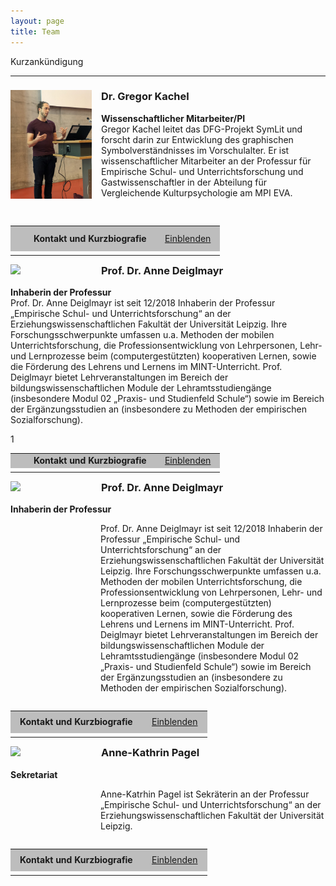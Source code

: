 ```yaml
---
layout: page
title: Team
---
```


<p>Kurzankündigung</p>

***

<!--Kachel-->

<h3><img style="float: left; margin: 0px 15px 15px 0px;" src="assets/images/Kachel.jpg" width="130" hight="195"/>Dr. Gregor Kachel</h3>
<p><b>Wissenschaftlicher Mitarbeiter/PI</b><br>
Gregor Kachel leitet das DFG-Projekt SymLit und forscht darin zur Entwicklung des graphischen Symbolverständnisses im Vorschulalter. Er ist wissenschaftlicher Mitarbeiter an der Professur für Empirische Schul- und Unterrichtsforschung und Gastwissenschaftler in der Abteilung für Vergleichende Kulturpsychologie am MPI EVA.<br style="clear: both;"/>

<script type="text/javascript">
//<![CDATA[
function swap(openlink,closelink, linkid, dataid)
{
if( document.getElementById(dataid).style.display == 'none')
{
document.getElementById(dataid).style.display='inline';
document.getElementById(linkid).firstChild.nodeValue=closelink;
} else
{
document.getElementById(dataid).style.display='none';
document.getElementById(linkid).firstChild.nodeValue=openlink;
}
}
//]]>
</script>
<table class="tab24" align="left" border="0" cellpadding="0" cellspacing="0" width="100%">
<tr bgcolor="#BDBDBD">
<td width="0%" height="35" style="padding-left:15px; padding-right:15px;"></td>
<td width="0%" align="left"><b>Kontakt und Kurzbiografie</b></td>
<td align="right" width="33%" style="padding-left:15px; padding-right:15px;">
<a href="#swap" onclick="javascript:swap('Einblenden','Ausblenden', 'swaplink', 'hideme')" id="swaplink" onfocus="this.blur()" name="swaplink">Einblenden</a>
</td>
</tr> 
<tr style=" text-align: justify; font-size: 16px; font-weight: normal; background-color: 245,245,245;">
<td colspan="3" style="padding-left:15px; padding-right:15px;">
<div id="hideme" style="display:none">
<br /> 
<div align="left">
<p><b>Kontakt</b></p>
</div> 
Telefon:    +49 (0) 341 97-31572<br>
E-Mail:     <a href="mailto:mandy.klatt@uni-leipz.de">mandy.klatt@uni-leipzig.de</a><br>
Raum:       010<br>
Sprechzeit: Mittwoch 11:00-12:00 Uhr 
</div>
</td>
</tr>
</table> 

<!--Deiglmay-->

<h3><img style="float: left; margin: 0px 15px 15px 0px;" src="assets/images/Deiglmayr.jpg" width="130" hight="195"/>Prof. Dr. Anne Deiglmayr</h3>
<p><b>Inhaberin der Professur</b><br>
Prof. Dr. Anne Deiglmayr ist seit 12/2018 Inhaberin der Professur „Empirische Schul- und Unterrichtsforschung“ an der Erziehungswissenschaftlichen Fakultät der Universität Leipzig. Ihre Forschungsschwerpunkte umfassen u.a. Methoden der mobilen Unterrichtsforschung, die Professionsentwicklung von Lehrpersonen, Lehr- und Lernprozesse beim (computergestützten) kooperativen Lernen, sowie die Förderung des Lehrens und Lernens im MINT-Unterricht. Prof. Deiglmayr bietet Lehrveranstaltungen im Bereich der bildungswissenschaftlichen Module der Lehramtsstudiengänge (insbesondere Modul 02 „Praxis- und Studienfeld Schule“) sowie im Bereich der Ergänzungsstudien an (insbesondere zu Methoden der empirischen Sozialforschung).<br style="clear: both;"/>

</script>
<table class="tab24" align="left" border="0" cellpadding="0" cellspacing="0" width="100%">
<tr bgcolor="#BDBDBD">
<td width="0%" height="" style="padding-left:15px; padding-right:15px;"></td>
<td width="0%" align="left"><b>Kontakt und Kurzbiografie</b></td>
<td align="right" width="33%" style="padding-left:15px; padding-right:15px;">
<a href="#swap" onclick="javascript:swap('Einblenden','Ausblenden', 'swaplink1', 'hideme1')" id="swaplink1" onfocus="this.blur()" name="swaplink1">Einblenden</a>
</td>
</tr> 1
<tr style=" text-align: justify; font-size: 16px; font-weight: normal; background-color: 245,245,245;">
<td colspan="3" style="padding-left:15px; padding-right:15px;">
<div id="hideme1" style="display:none">
<br /> 
<div align="left">

<p><b>Kontakt</b></p>

  <p>Telefon: +49 (0) 341 97-31571<br>
  E-Mail: <a href="mailto:anne.deiglmayr@uni-leipzig.de">anne.deiglmayr@uni-leipzig.de</a><br>
  Raum: 008<br>
  Sprechzeit: Mittwoch 11:00-12:00</p>

<p><b>Kurzbiografie</b><br>
      <div class="table-wrapper">
        <table>
          <tbody>
            <tr>
              <td>seit 2018</td>
              <td>seit 2018 Professorin für Empirische Schul- und Unterrichtsforschung an der Erziehungswissenschaftlichen Fakultät der Universität Leipzig</td>
            </tr>
            <tr>
              <td>2013-2018</td>
              <td>Oberassistentin am Lehrstuhl für Lehr- und Lernforschung, ETH Zürich</td>
            </tr>
            <tr>
              <td>2012-2013</td>
              <td>2012-2013  Postdoc am Lehrstuhl für Lehr- und Lernforschung, ETH Zürich: Marie-Heim-Vögtlin-Stipendium des Schweizer Nationalfonds</td>
            </tr>
            <tr>
              <td>2011-2012</td>
              <td>Dozentin mit Forschungsauftrag am Institut für Medien und Schule der Pädagogischen Hochschule Zentralschweiz</td>
            </tr>
            <tr>
              <td>2008-2010</td>
              <td>Wissenschaftliche Mitarbeiterin in der Abteilung Allgemeine Psychologie der Albert-Ludwigs-Universität Freiburg</td>
            </tr>
            <tr>
              <td>2009</td>
              <td>Promotion (Dr. phil.), Albert-Ludwigs-Universität Freiburg; ausgezeichnet mit dem Eugen-Fink-Nachwuchsförderpreis (2011)</td>
            </tr>
            <tr>
              <td>2005-2008</td>
              <td>Stipendiatin im Virtuellen Graduiertenkolleg „Wissenserwerb und Wissensaustausch mit neuen Medien” (DFG)</td>
            </tr>
            <tr>
              <td>2005</td>
              <td>Diplom (Dipl.-Psych.), Albert-Ludwigs-Universität Freiburg</td>
            </tr>
            <tr>
              <td>2002-2003</td>
              <td>Studium am Department of Psychology der University of Michigan, Ann Arbor</td>
            </tr>
            <tr>
              <td>1999-2005</td>
              <td>Studium der Psychologie, Albert-Ludwigs-Universität Freiburg</td>
            </tr>
          </tbody>
        </table>
      </div>
    </p> 
</div>
</td>
</tr>
</table> 

<!--Deiglmayr-->
<h3><img style="float: left; margin: 0px 15px 15px 0px;" src="assets/images/Deiglmayr.jpg" width="130" hight="195" />Prof. Dr. Anne Deiglmayr</h3>
<p><b>Inhaberin der Professur</b></p>
<p style="padding-left: 144px;">Prof. Dr. Anne Deiglmayr ist seit 12/2018 Inhaberin der Professur „Empirische Schul- und Unterrichtsforschung“ an der Erziehungswissenschaftlichen Fakultät der Universität Leipzig. Ihre Forschungsschwerpunkte umfassen u.a. Methoden der mobilen Unterrichtsforschung, die Professionsentwicklung von Lehrpersonen, Lehr- und Lernprozesse beim (computergestützten) kooperativen Lernen, sowie die Förderung des Lehrens und Lernens im MINT-Unterricht. Prof. Deiglmayr bietet Lehrveranstaltungen im Bereich der bildungswissenschaftlichen Module der Lehramtsstudiengänge (insbesondere Modul 02 „Praxis- und Studienfeld Schule“) sowie im Bereich der Ergänzungsstudien an (insbesondere zu Methoden der empirischen Sozialforschung).<br style="clear: both;" />

</script>
<table class="tab24" align="left" border="0" cellspacing="0" cellpadding="0" width="100%">
<tr bgcolor="#BDBDBD">
<td width="0%" height="30" style="padding-right: 15px; padding-left: 15px;"><b>Kontakt und Kurzbiografie</b></td>
<td align="right" width="33%" style="padding-left:15px; padding-right:15px;">
<a href="#swap" onclick="javascript:swap('Einblenden','Ausblenden', 'swaplink2', 'hideme2')" id="swaplink2" onfocus="this.blur()" name="swaplink2">Einblenden</a>
</td>
</tr>
<tr style="text-align: justify; font-size: 16px; font-weight: normal; background-color: 245,245,245;">
<td colspan="3" style="padding-right: 15px; padding-left: 15px;">
<div id="hideme2" style="display:none">
<br /> 
<div align="left">

  <p><strong>Telefon:</strong> +49 (0) 341 97-31571<br /> <strong>E-Mail:</strong> <a href="mailto:anne.deiglmayr@uni-leipzig.de">anne.deiglmayr@uni-leipzig.de</a><br /> <strong>Raum:</strong> 008<br /> <strong>Sprechzeit:</strong> Mittwoch 11:00-12:00 Uhr</p>

  <p><b>Kurzbiografie</b><br>
      <div class="table-wrapper">
        <table>
          <tbody>
            <tr>
              <td>seit 2018</td>
              <td>Professorin für Empirische Schul- und Unterrichtsforschung an der Erziehungswissenschaftlichen Fakultät der Universität Leipzig</td>
            </tr>
            <tr>
              <td>2013 - 2018</td>
              <td>Oberassistentin am Lehrstuhl für Lehr- und Lernforschung, ETH Zürich</td>
            </tr>
            <tr>
              <td>2012 - 2013</td>
              <td>Postdoc am Lehrstuhl für Lehr- und Lernforschung, ETH Zürich: Marie-Heim-Vögtlin-Stipendium des Schweizer Nationalfonds</td>
            </tr>
            <tr>
              <td>2011 - 2012</td>
              <td>Dozentin mit Forschungsauftrag am Institut für Medien und Schule der Pädagogischen Hochschule Zentralschweiz</td>
            </tr>
            <tr>
              <td>2008 - 2010</td>
              <td>Wissenschaftliche Mitarbeiterin in der Abteilung Allgemeine Psychologie der Albert-Ludwigs-Universität Freiburg</td>
            </tr>
            <tr>
              <td>2009</td>
              <td>Promotion (Dr. phil.), Albert-Ludwigs-Universität Freiburg; ausgezeichnet mit dem Eugen-Fink-Nachwuchsförderpreis (2011)</td>
            </tr>
            <tr>
              <td>2005 - 2008</td>
              <td>Stipendiatin im Virtuellen Graduiertenkolleg „Wissenserwerb und Wissensaustausch mit neuen Medien” (DFG)</td>
            </tr>
            <tr>
              <td>2005</td>
              <td>Diplom (Dipl.-Psych.), Albert-Ludwigs-Universität Freiburg</td>
            </tr>
            <tr>
              <td>2002 - 2003</td>
              <td>Studium am Department of Psychology der University of Michigan, Ann Arbor</td>
            </tr>
            <tr>
              <td>1999 - 2005</td>
              <td>Studium der Psychologie, Albert-Ludwigs-Universität Freiburg</td>
            </tr>
          </tbody>
        </table>
      </div>

</div>
</td>
</tr>
</table>

<!--Pagel-->

<h3><img style="float: left; margin: 0px 15px 15px 0px;" src="assets/images/Pagel.jpg" width="130" hight="195"/>Anne-Kathrin Pagel</h3>
<p><b>Sekretariat</b><br>
<p style="padding-left: 144px;">Anne-Katrhin Pagel ist Sekräterin an der Professur „Empirische Schul- und Unterrichtsforschung“ an der Erziehungswissenschaftlichen Fakultät der Universität Leipzig.<br style="clear: both;"/>

</script>
<table class="tab24" align="left" border="0" cellspacing="0" cellpadding="0" width="100%">
<tr bgcolor="#BDBDBD">
<td width="0%" height="30" style="padding-right: 15px; padding-left: 15px;"><b>Kontakt und Kurzbiografie</b></td>
<td align="right" width="33%" style="padding-left:15px; padding-right:15px;">
<a href="#swap" onclick="javascript:swap('Einblenden','Ausblenden', 'swaplink3', 'hideme3')" id="swaplink3" onfocus="this.blur()" name="swaplink3">Einblenden</a>
</td>
</tr>
<tr style="text-align: justify; font-size: 16px; font-weight: normal; background-color: 245,245,245;">
<td colspan="3" style="padding-right: 15px; padding-left: 15px;">
<div id="hideme3" style="display:none">
<br /> 
<div align="left">

  <p><b>Telefon:</b> +49 (0) 341 97-31570<br>
  <b>E-Mail:</b> <a href="mailto:empschul@uni-leipzig.de">empschul@uni-leipzig.de</a><br>
  <b>Raum:</b> 009<br>
  <b>Sprechzeit:</b> Mittwoch 09:00-12:00 Uhr</p>

  <p><b>Kurzbiografie</b></p>
  <div class="table-wrapper">
        <table>
          <tbody>
            <tr>
              <td>seit 2019</td>
              <td>Sekretärin an der Professur für Empirische Schul- und Unterrichtsforschung</td>
            </tr>
            <tr>
              <td>2006 - 2019</td>
              <td>verschiedene Beschäftigungen an der TU Dresden und Universität Leipzig</td>
            </tr>
            <tr>
              <td>2003 - 2006</td>
              <td>Ausbildung zur Fremdsprachensekretärin</td>
            </tr>
          </tbody>
        </table>
      </div>
    </p>

</div>
</td>
</tr>
</table>


